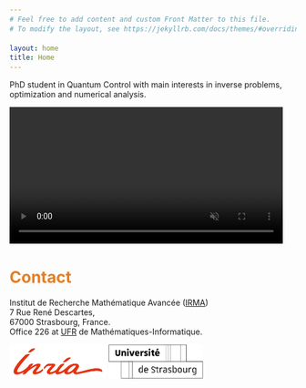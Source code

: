 ```yaml
---
# Feel free to add content and custom Front Matter to this file.
# To modify the layout, see https://jekyllrb.com/docs/themes/#overriding-theme-defaults

layout: home
title: Home
---
```


PhD student in Quantum Control with main interests in inverse problems, optimization and numerical analysis.


<video 
    src="https://github.com/user-attachments/assets/083fb3f0-1bc0-449d-baed-1694b7d84ae2" 
    controls="controls" muted="muted" class="d-block rounded-bottom-2 border-top width-fit"
    style="height:240px; width: 480px">
</video>


# <span style="color:#e67e22"> Contact </span>
Institut de Recherche Mathématique Avancée ([IRMA](https://irma.math.unistra.fr/)) <br>
7 Rue René Descartes, <br>
67000 Strasbourg, France. <br>
Office 226 at [UFR](https://mathinfo.unistra.fr/) de Mathématiques-Informatique.


<img src="./data/logos/inr_logo_rouge.png" alt="logo INRIA" style="height: 60px; float: bottom;"/>
<img src="./data/logos/Signature_Universite_Strasbourg_Unistra2_Blanc.png" alt="logo UNISTRA" style="height: 60px; float: bottom;"/>
